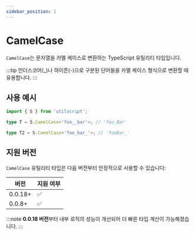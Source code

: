 ```yaml
---
sidebar_position: 1
---
```


# CamelCase

`CamelCase`는 문자열을 카멜 케이스로 변환하는 TypeScript 유틸리티 타입입니다.

:::tip
언더스코어(\_)나 하이픈(-)으로 구분된 단어들을 카멜 케이스 형식으로 변환할 때 유용합니다.
:::

## 사용 예시

```ts
import { S } from 'utilscript';

type T = S.CamelCase<'foo__bar'>; // 'foo_Bar'

type T2 = S.CamelCase<'foo_bar_'>; // 'fooBar_'
```

## 지원 버전

`CamelCase` 유틸리티 타입은 다음 버전부터 안정적으로 사용할 수 있습니다:

| 버전    | 지원 여부 |
| ------- | --------- |
| 0.0.18+ | ✅        |
| 0.0.8+  | ✅        |

:::note
**0.0.18 버전**부터 내부 로직의 성능이 개선되어 더 빠른 타입 계산이 가능해졌습니다.
:::
